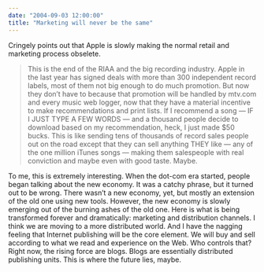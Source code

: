 ```yaml
---
date: "2004-09-03 12:00:00"
title: "Marketing will never be the same"
---
```




Cringely points out that Apple is slowly making the normal retail and marketing process obselete.
>This is the end of the RIAA and the big recording industry. Apple in the last year has signed deals with more than 300 independent record labels, most of them not big enough to do much promotion. But now they don&rsquo;t have to because that promotion will be handled by mtv.com and every music web logger, now that they have a material incentive to make recommendations and print lists. If I recommend a song &#8212; IF I JUST TYPE A FEW WORDS &#8212; and a thousand people decide to download based on my recommendation, heck, I just made $50 bucks. This is like sending tens of thousands of record sales people out on the road except that they can sell anything THEY like &#8212; any of the one million iTunes songs &#8212; making them salespeople with real conviction and maybe even with good taste. Maybe.



To me, this is extremely interesting. When the dot-com era started, people began talking about the new economy. It was a catchy phrase, but it turned out to be wrong. There wasn&rsquo;t a new economy, yet, but mostly an extension of the old one using new tools. However, the new economy is slowly emerging out of the burning ashes of the old one. Here is what is being transformed forever and dramatically: marketing and distribution channels. I think we are moving to a more distributed world. And I have the nagging feeling that Internet publishing will be the core element. We will buy and sell according to what we read and experience on the Web. Who controls that? Right now, the rising force are blogs. Blogs are essentially distributed publishing units. This is where the future lies, maybe.
